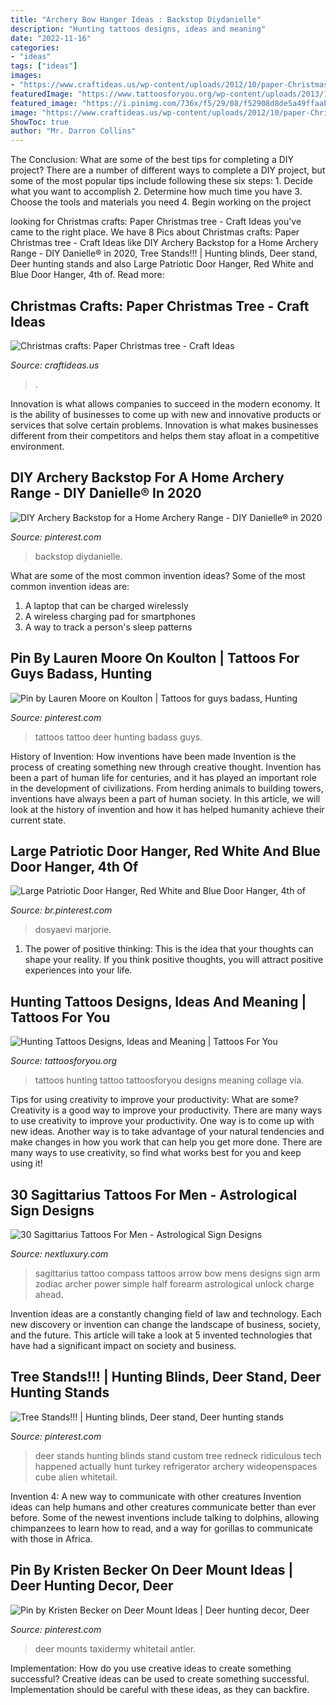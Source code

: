 ```yaml
---
title: "Archery Bow Hanger Ideas : Backstop Diydanielle"
description: "Hunting tattoos designs, ideas and meaning"
date: "2022-11-16"
categories:
- "ideas"
tags: ["ideas"]
images:
- "https://www.craftideas.us/wp-content/uploads/2012/10/paper-Christmas-tree.jpg"
featuredImage: "https://www.tattoosforyou.org/wp-content/uploads/2013/11/Hunting-Tattoos-For-Men.jpg"
featured_image: "https://i.pinimg.com/736x/f5/29/08/f52908d8de5a49ffaabe9fe61e8067c2--journey-tattoo-deer-tattoo.jpg"
image: "https://www.craftideas.us/wp-content/uploads/2012/10/paper-Christmas-tree.jpg"
ShowToc: true
author: "Mr. Darron Collins"
---
```



The Conclusion: What are some of the best tips for completing a DIY project?
There are a number of different ways to complete a DIY project, but some of the most popular tips include following these six steps: 1. Decide what you want to accomplish 2. Determine how much time you have 3. Choose the tools and materials you need 4. Begin working on the project 
	

		
looking for Christmas crafts: Paper Christmas tree - Craft Ideas you've came to the right place. We have 8 Pics about Christmas crafts: Paper Christmas tree - Craft Ideas like DIY Archery Backstop for a Home Archery Range - DIY Danielle® in 2020, Tree Stands!!! | Hunting blinds, Deer stand, Deer hunting stands and also Large Patriotic Door Hanger, Red White and Blue Door Hanger, 4th of. Read more:
		
    
## Christmas Crafts: Paper Christmas Tree - Craft Ideas

<img loading=lazy src="https://www.craftideas.us/wp-content/uploads/2012/10/paper-Christmas-tree.jpg" onerror="this.onerror=null;this.src='https://tse2.mm.bing.net/th?id=OIP.K8HNTp7-i7C4nDgwqKgRCAHaJ4&amp;pid=15.1';" alt="Christmas crafts: Paper Christmas tree - Craft Ideas">

_Source: craftideas.us_

>. 

	

Innovation is what allows companies to succeed in the modern economy. It is the ability of businesses to come up with new and innovative products or services that solve certain problems. Innovation is what makes businesses different from their competitors and helps them stay afloat in a competitive environment.

    
## DIY Archery Backstop For A Home Archery Range - DIY Danielle® In 2020

<img loading=lazy src="https://i.pinimg.com/736x/62/29/e0/6229e0de72692216dfc85c1c82b5ddc8.jpg" onerror="this.onerror=null;this.src='https://tse1.mm.bing.net/th?id=OIP.ucN-FyD6BAsbbESglg-IQQHaLG&amp;pid=15.1';" alt="DIY Archery Backstop for a Home Archery Range - DIY Danielle® in 2020">

_Source: pinterest.com_

>backstop diydanielle. 

	

What are some of the most common invention ideas?
Some of the most common invention ideas are: 
1. A laptop that can be charged wirelessly
2. A wireless charging pad for smartphones
3. A way to track a person's sleep patterns

    
## Pin By Lauren Moore On Koulton | Tattoos For Guys Badass, Hunting

<img loading=lazy src="https://i.pinimg.com/736x/f5/29/08/f52908d8de5a49ffaabe9fe61e8067c2--journey-tattoo-deer-tattoo.jpg" onerror="this.onerror=null;this.src='https://tse1.mm.bing.net/th?id=OIP.6Xl-xM4rWmfxSxln3fSmsAHaHa&amp;pid=15.1';" alt="Pin by Lauren Moore on Koulton | Tattoos for guys badass, Hunting">

_Source: pinterest.com_

>tattoos tattoo deer hunting badass guys. 

	

History of Invention: How inventions have been made
Invention is the process of creating something new through creative thought. Invention has been a part of human life for centuries, and it has played an important role in the development of civilizations. From herding animals to building towers, inventions have always been a part of human society. In this article, we will look at the history of invention and how it has helped humanity achieve their current state.

    
## Large Patriotic Door Hanger, Red White And Blue Door Hanger, 4th Of

<img loading=lazy src="https://i.pinimg.com/736x/0e/f1/42/0ef142fb05b23f61ff500d29b1b2790c.jpg" onerror="this.onerror=null;this.src='https://tse2.mm.bing.net/th?id=OIP.orKYBTAsGlq9hrm0q6XL6AHaHD&amp;pid=15.1';" alt="Large Patriotic Door Hanger, Red White and Blue Door Hanger, 4th of">

_Source: br.pinterest.com_

>dosyaevi marjorie. 

	

1. The power of positive thinking: This is the idea that your thoughts can shape your reality. If you think positive thoughts, you will attract positive experiences into your life.

    
## Hunting Tattoos Designs, Ideas And Meaning | Tattoos For You

<img loading=lazy src="https://www.tattoosforyou.org/wp-content/uploads/2013/11/Hunting-Tattoos-For-Men.jpg" onerror="this.onerror=null;this.src='https://tse3.mm.bing.net/th?id=OIP.Kc2DjrE3lFeTVcpkShXz4wHaJ9&amp;pid=15.1';" alt="Hunting Tattoos Designs, Ideas and Meaning | Tattoos For You">

_Source: tattoosforyou.org_

>tattoos hunting tattoo tattoosforyou designs meaning collage via. 

	

Tips for using creativity to improve your productivity: What are some?
Creativity is a good way to improve your productivity. There are many ways to use creativity to improve your productivity. One way is to come up with new ideas. Another way is to take advantage of your natural tendencies and make changes in how you work that can help you get more done. There are many ways to use creativity, so find what works best for you and keep using it!

    
## 30 Sagittarius Tattoos For Men - Astrological Sign Designs

<img loading=lazy src="http://nextluxury.com/wp-content/uploads/mens-sagittarius-compass-bow-and-arrow-small-forearm-tattoo.jpg" onerror="this.onerror=null;this.src='https://tse2.mm.bing.net/th?id=OIP.eb1DcehJLI9WYccZa8_17gHaHa&amp;pid=15.1';" alt="30 Sagittarius Tattoos For Men - Astrological Sign Designs">

_Source: nextluxury.com_

>sagittarius tattoo compass tattoos arrow bow mens designs sign arm zodiac archer power simple half forearm astrological unlock charge ahead. 

	

Invention ideas are a constantly changing field of law and technology. Each new discovery or invention can change the landscape of business, society, and the future. This article will take a look at 5 invented technologies that have had a significant impact on society and business.

    
## Tree Stands!!! | Hunting Blinds, Deer Stand, Deer Hunting Stands

<img loading=lazy src="https://i.pinimg.com/originals/b5/20/4e/b5204e29bfab3d8cd129d246f4ddb8f8.jpg" onerror="this.onerror=null;this.src='https://tse4.mm.bing.net/th?id=OIP.aKwGJ9PZXg0eJfmaVVHBzgDUEm&amp;pid=15.1';" alt="Tree Stands!!! | Hunting blinds, Deer stand, Deer hunting stands">

_Source: pinterest.com_

>deer stands hunting blinds stand custom tree redneck ridiculous tech happened actually hunt turkey refrigerator archery wideopenspaces cube alien whitetail. 

	

Invention 4: A new way to communicate with other creatures
Invention ideas can help humans and other creatures communicate better than ever before. Some of the newest inventions include talking to dolphins, allowing chimpanzees to learn how to read, and a way for gorillas to communicate with those in Africa.

    
## Pin By Kristen Becker On Deer Mount Ideas | Deer Hunting Decor, Deer

<img loading=lazy src="https://i.pinimg.com/736x/35/12/a9/3512a9b6c1bf3db2c7799b1d013e8a89.jpg" onerror="this.onerror=null;this.src='https://tse2.mm.bing.net/th?id=OIP.iWyZf9w9EPARYH7Qg_VRoQHaJ4&amp;pid=15.1';" alt="Pin by Kristen Becker on Deer Mount Ideas | Deer hunting decor, Deer">

_Source: pinterest.com_

>deer mounts taxidermy whitetail antler. 

	

Implementation: How do you use creative ideas to create something successful?
Creative ideas can be used to create something successful. Implementation should be careful with these ideas, as they can backfire.

